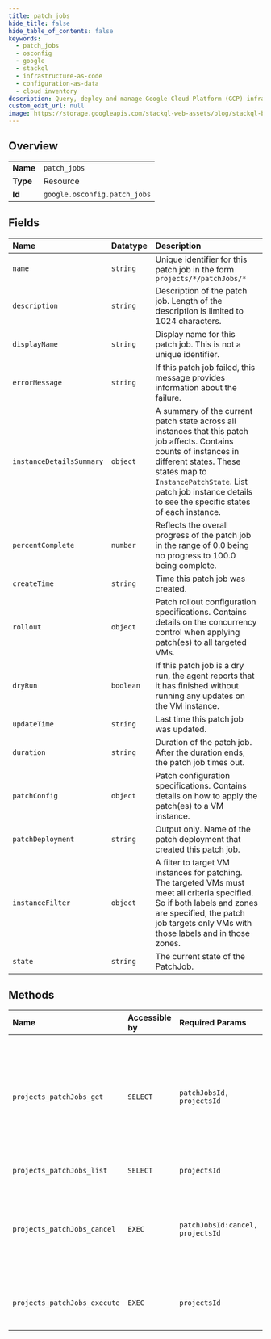 ```yaml
---
title: patch_jobs
hide_title: false
hide_table_of_contents: false
keywords:
  - patch_jobs
  - osconfig
  - google    
  - stackql
  - infrastructure-as-code
  - configuration-as-data
  - cloud inventory
description: Query, deploy and manage Google Cloud Platform (GCP) infrastructure and resources using SQL
custom_edit_url: null
image: https://storage.googleapis.com/stackql-web-assets/blog/stackql-blog-post-featured-image.png
---
```

  
    

## Overview
<table><tbody>
<tr><td><b>Name</b></td><td><code>patch_jobs</code></td></tr>
<tr><td><b>Type</b></td><td>Resource</td></tr>
<tr><td><b>Id</b></td><td><code>google.osconfig.patch_jobs</code></td></tr>
</tbody></table>

## Fields
| Name | Datatype | Description |
|:-----|:---------|:------------|
| `name` | `string` | Unique identifier for this patch job in the form `projects/*/patchJobs/*` |
| `description` | `string` | Description of the patch job. Length of the description is limited to 1024 characters. |
| `displayName` | `string` | Display name for this patch job. This is not a unique identifier. |
| `errorMessage` | `string` | If this patch job failed, this message provides information about the failure. |
| `instanceDetailsSummary` | `object` | A summary of the current patch state across all instances that this patch job affects. Contains counts of instances in different states. These states map to `InstancePatchState`. List patch job instance details to see the specific states of each instance. |
| `percentComplete` | `number` | Reflects the overall progress of the patch job in the range of 0.0 being no progress to 100.0 being complete. |
| `createTime` | `string` | Time this patch job was created. |
| `rollout` | `object` | Patch rollout configuration specifications. Contains details on the concurrency control when applying patch(es) to all targeted VMs. |
| `dryRun` | `boolean` | If this patch job is a dry run, the agent reports that it has finished without running any updates on the VM instance. |
| `updateTime` | `string` | Last time this patch job was updated. |
| `duration` | `string` | Duration of the patch job. After the duration ends, the patch job times out. |
| `patchConfig` | `object` | Patch configuration specifications. Contains details on how to apply the patch(es) to a VM instance. |
| `patchDeployment` | `string` | Output only. Name of the patch deployment that created this patch job. |
| `instanceFilter` | `object` | A filter to target VM instances for patching. The targeted VMs must meet all criteria specified. So if both labels and zones are specified, the patch job targets only VMs with those labels and in those zones. |
| `state` | `string` | The current state of the PatchJob. |
## Methods
| Name | Accessible by | Required Params | Description |
|:-----|:--------------|:----------------|:------------|
| `projects_patchJobs_get` | `SELECT` | `patchJobsId, projectsId` | Get the patch job. This can be used to track the progress of an ongoing patch job or review the details of completed jobs. |
| `projects_patchJobs_list` | `SELECT` | `projectsId` | Get a list of patch jobs. |
| `projects_patchJobs_cancel` | `EXEC` | `patchJobsId:cancel, projectsId` | Cancel a patch job. The patch job must be active. Canceled patch jobs cannot be restarted. |
| `projects_patchJobs_execute` | `EXEC` | `projectsId` | Patch VM instances by creating and running a patch job. |
